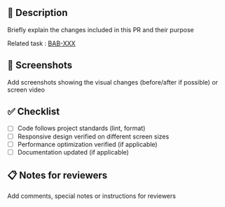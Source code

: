 ## 📝 Description
Briefly explain the changes included in this PR and their purpose

Related task : [BAB-XXX](https://gofast-cdn.atlassian.net/browse/BAB-XXX)

## 📸 Screenshots
Add screenshots showing the visual changes (before/after if possible) or screen video

## ✅ Checklist
- [ ] Code follows project standards (lint, format)
- [ ] Responsive design verified on different screen sizes
- [ ] Performance optimization verified (if applicable)
- [ ] Documentation updated (if applicable)

## 📋 Notes for reviewers
Add comments, special notes or instructions for reviewers